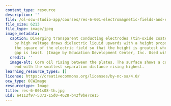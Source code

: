 ```yaml
---
content_type: resource
description: ''
file: /ol-ocw-studio-app/courses/res-6-001-electromagnetic-fields-and-energy-spring-2008/e4112f97537215d04628b42f9be7ce15_res-6-001s08-th.jpg
file_size: 6213
file_type: image/jpeg
image_metadata:
  caption: Diverging transparent conducting electrodes (tin-oxide coated glass) stressed
    by high voltage draws dielectric liquid upwards with a height proportional to
    the square of the electric field so that the height is greatest where the electrode
    gap is least. (Image by Education Development Center, Inc. Used with permission.)
  credit: ''
  image-alt: Corn oil rising between the plates. The surface shows a curve with the
    end with the smallest separation distance rising highest.
learning_resource_types: []
license: https://creativecommons.org/licenses/by-nc-sa/4.0/
ocw_type: OCWImage
resourcetype: Image
title: res-6-001s08-th.jpg
uid: e4112f97-5372-15d0-4628-b42f9be7ce15
---
```

